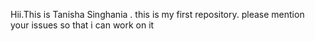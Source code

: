 Hii.This is Tanisha Singhania .
this is my first repository.
please mention your issues so that i can work on it
